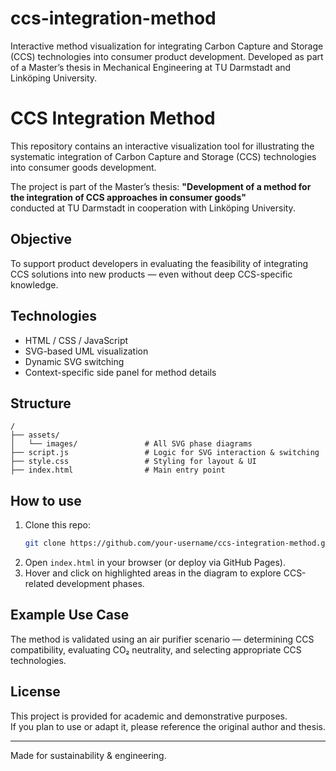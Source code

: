 # ccs-integration-method
Interactive method visualization for integrating Carbon Capture and Storage (CCS) technologies into consumer product development. Developed as part of a Master’s thesis in Mechanical Engineering at TU Darmstadt and Linköping University.

# CCS Integration Method

This repository contains an interactive visualization tool for illustrating the systematic integration of Carbon Capture and Storage (CCS) technologies into consumer goods development.

The project is part of the Master’s thesis:
**"Development of a method for the integration of CCS approaches in consumer goods"**  
conducted at TU Darmstadt in cooperation with Linköping University.

## Objective

To support product developers in evaluating the feasibility of integrating CCS solutions into new products — even without deep CCS-specific knowledge.

## Technologies

- HTML / CSS / JavaScript
- SVG-based UML visualization
- Dynamic SVG switching
- Context-specific side panel for method details

## Structure

```
/
├── assets/
│   └── images/               # All SVG phase diagrams
├── script.js                 # Logic for SVG interaction & switching
├── style.css                 # Styling for layout & UI
├── index.html                # Main entry point
```

## How to use

1. Clone this repo:
   ```bash
   git clone https://github.com/your-username/ccs-integration-method.git
   ```
2. Open `index.html` in your browser (or deploy via GitHub Pages).
3. Hover and click on highlighted areas in the diagram to explore CCS-related development phases.

## Example Use Case

The method is validated using an air purifier scenario — determining CCS compatibility, evaluating CO₂ neutrality, and selecting appropriate CCS technologies.

## License

This project is provided for academic and demonstrative purposes.  
If you plan to use or adapt it, please reference the original author and thesis.

---

Made for sustainability & engineering.
